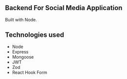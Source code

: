 ## Backend For Social Media Application

Built with Node.

## Technologies used

- Node
- Express
- Mongoose
- JWT
- Zod
- React Hook Form
